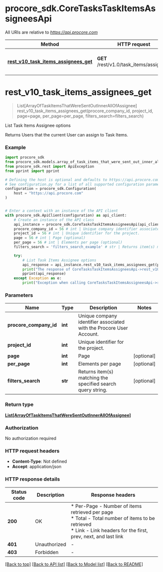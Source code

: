 # procore_sdk.CoreTasksTaskItemsAssigneesApi

All URIs are relative to *https://api.procore.com*

Method | HTTP request | Description
------------- | ------------- | -------------
[**rest_v10_task_items_assignees_get**](CoreTasksTaskItemsAssigneesApi.md#rest_v10_task_items_assignees_get) | **GET** /rest/v1.0/task_items/assignees | List Task Items Assignee options


# **rest_v10_task_items_assignees_get**
> List[ArrayOfTaskItemsThatWereSentOutInnerAllOfAssignee] rest_v10_task_items_assignees_get(procore_company_id, project_id, page=page, per_page=per_page, filters_search=filters_search)

List Task Items Assignee options

Returns Users that the current User can assign to Task Items.

### Example


```python
import procore_sdk
from procore_sdk.models.array_of_task_items_that_were_sent_out_inner_all_of_assignee import ArrayOfTaskItemsThatWereSentOutInnerAllOfAssignee
from procore_sdk.rest import ApiException
from pprint import pprint

# Defining the host is optional and defaults to https://api.procore.com
# See configuration.py for a list of all supported configuration parameters.
configuration = procore_sdk.Configuration(
    host = "https://api.procore.com"
)


# Enter a context with an instance of the API client
with procore_sdk.ApiClient(configuration) as api_client:
    # Create an instance of the API class
    api_instance = procore_sdk.CoreTasksTaskItemsAssigneesApi(api_client)
    procore_company_id = 56 # int | Unique company identifier associated with the Procore User Account.
    project_id = 56 # int | Unique identifier for the project.
    page = 56 # int | Page (optional)
    per_page = 56 # int | Elements per page (optional)
    filters_search = 'filters_search_example' # str | Returns item(s) matching the specified search query string. (optional)

    try:
        # List Task Items Assignee options
        api_response = api_instance.rest_v10_task_items_assignees_get(procore_company_id, project_id, page=page, per_page=per_page, filters_search=filters_search)
        print("The response of CoreTasksTaskItemsAssigneesApi->rest_v10_task_items_assignees_get:\n")
        pprint(api_response)
    except Exception as e:
        print("Exception when calling CoreTasksTaskItemsAssigneesApi->rest_v10_task_items_assignees_get: %s\n" % e)
```



### Parameters


Name | Type | Description  | Notes
------------- | ------------- | ------------- | -------------
 **procore_company_id** | **int**| Unique company identifier associated with the Procore User Account. | 
 **project_id** | **int**| Unique identifier for the project. | 
 **page** | **int**| Page | [optional] 
 **per_page** | **int**| Elements per page | [optional] 
 **filters_search** | **str**| Returns item(s) matching the specified search query string. | [optional] 

### Return type

[**List[ArrayOfTaskItemsThatWereSentOutInnerAllOfAssignee]**](ArrayOfTaskItemsThatWereSentOutInnerAllOfAssignee.md)

### Authorization

No authorization required

### HTTP request headers

 - **Content-Type**: Not defined
 - **Accept**: application/json

### HTTP response details

| Status code | Description | Response headers |
|-------------|-------------|------------------|
**200** | OK |  * Per-Page - Number of items retrieved per page <br>  * Total - Total number of items to be retrieved <br>  * Link - Link headers for the first, prev, next, and last link <br>  |
**401** | Unauthorized |  -  |
**403** | Forbidden |  -  |

[[Back to top]](#) [[Back to API list]](../README.md#documentation-for-api-endpoints) [[Back to Model list]](../README.md#documentation-for-models) [[Back to README]](../README.md)

